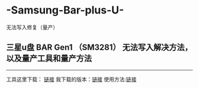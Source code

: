 # -Samsung-Bar-plus-U-
无法写入修复（量产）
## 三星u盘 BAR Gen1 （SM3281） 无法写入解决方法，以及量产工具和量产方法
* * *
工具这里下载： [链接](https://www.usbdev.ru/files/smi/dynamptool)
我下载的版本：[链接](https://www.usbdev.ru/?wpfb_dl=10197)
使用方法:[链接](https://www.usbdev.ru/articles/a_smi/dyna-repair)
